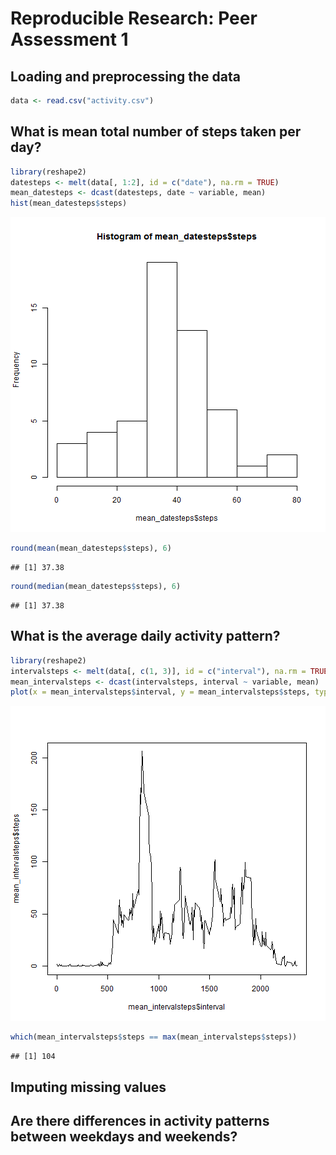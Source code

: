 # Reproducible Research: Peer Assessment 1


## Loading and preprocessing the data

```r
data <- read.csv("activity.csv")
```


## What is mean total number of steps taken per day?

```r
library(reshape2)
datesteps <- melt(data[, 1:2], id = c("date"), na.rm = TRUE)
mean_datesteps <- dcast(datesteps, date ~ variable, mean)
hist(mean_datesteps$steps)
```

![plot of chunk unnamed-chunk-2](figure/unnamed-chunk-2.png) 

```r
round(mean(mean_datesteps$steps), 6)
```

```
## [1] 37.38
```

```r
round(median(mean_datesteps$steps), 6)
```

```
## [1] 37.38
```


## What is the average daily activity pattern?

```r
library(reshape2)
intervalsteps <- melt(data[, c(1, 3)], id = c("interval"), na.rm = TRUE)
mean_intervalsteps <- dcast(intervalsteps, interval ~ variable, mean)
plot(x = mean_intervalsteps$interval, y = mean_intervalsteps$steps, type = "l")
```

![plot of chunk unnamed-chunk-3](figure/unnamed-chunk-3.png) 

```r
which(mean_intervalsteps$steps == max(mean_intervalsteps$steps))
```

```
## [1] 104
```



## Imputing missing values



## Are there differences in activity patterns between weekdays and weekends?

